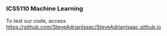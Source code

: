 ### ICS5110 Machine Learning
To test our code, access https://github.com/SteveAdrianIsaac/SteveAdrianIsaac.github.io
